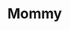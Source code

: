 ---
pid: RS50
title: Mommy
location_transcription: Parkway
zipcode: '19146'
outside_phl: 
neighborhood: Graduate Hospital,Naval Square,Southwest Center City
age: '2'
age_range: "<6"
instagram: 
image_file_name: RS_50.jpg
proposal_transcription: 
topic: Family
topic_summary: '0'
type: Other No Form
keywords_other: 
credit: James
image_labels: Figure of a woman
twitter: 
facebook: 
permalink: "/monuments/rs50/"
layout: item-page
---